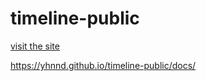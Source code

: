# timeline-public

[visit the site](https://yhnnd.github.io/timeline-public/docs/)

<https://yhnnd.github.io/timeline-public/docs/>